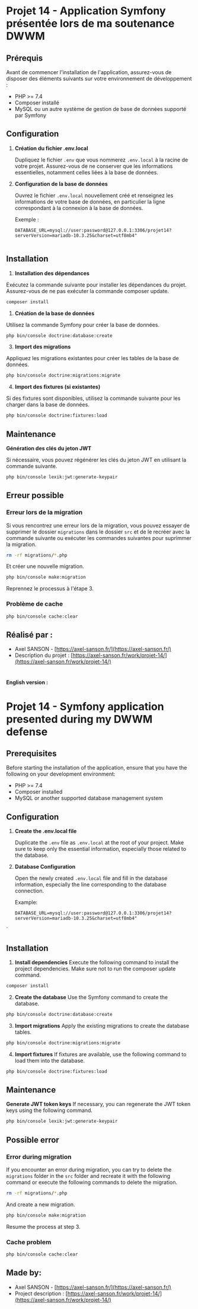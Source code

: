 # Projet 14 - Application Symfony présentée lors de ma soutenance DWWM

## Prérequis

Avant de commencer l'installation de l'application, assurez-vous de disposer des éléments suivants sur votre
environnement de développement :

- PHP >= 7.4
- Composer installé
- MySQL ou un autre système de gestion de base de données supporté par Symfony

## Configuration

1. **Création du fichier .env.local**

   Dupliquez le fichier `.env` que vous nommerez `.env.local` à la racine de votre projet. Assurez-vous de ne conserver
   que les informations essentielles, notamment celles liées à la base de données.

2. **Configuration de la base de données**

   Ouvrez le fichier `.env.local` nouvellement créé et renseignez les informations de votre base de données, en
   particulier la ligne correspondant à la connexion à la base de données.

   Exemple :
   ```dotenv
   DATABASE_URL=mysql://user:password@127.0.0.1:3306/projet14?serverVersion=mariadb-10.3.25&charset=utf8mb4"


## Installation

1. **Installation des dépendances**

Exécutez la commande suivante pour installer les dépendances du projet. Assurez-vous de ne pas exécuter la commande
composer update.

```bash
composer install
```

1. **Création de la base de données**

Utilisez la commande Symfony pour créer la base de données.

```bash
php bin/console doctrine:database:create
```

3. **Import des migrations**

Appliquez les migrations existantes pour créer les tables de la base de données.

```bash
php bin/console doctrine:migrations:migrate
```

4. **Import des fixtures (si existantes)**

Si des fixtures sont disponibles, utilisez la commande suivante pour les charger dans la base de données.

```bash
php bin/console doctrine:fixtures:load
```

## Maintenance

**Génération des clés du jeton JWT**

Si nécessaire, vous pouvez régénérer les clés du jeton JWT en utilisant la commande suivante.

```bash
php bin/console lexik:jwt:generate-keypair
```

## Erreur possible

### Erreur lors de la migration

Si vous rencontrez une erreur lors de la migration, vous pouvez essayer de supprimer le dossier `migrations` dans le
dossier `src` et de le recréer avec la commande suivante ou exécuter les commandes suivantes pour suprimmer la
migration.

```bash
rm -rf migrations/*.php
```

Et créer une nouvelle migration.

```bash
php bin/console make:migration
```

Reprennez le processus à l'étape 3.

### Problème de cache

```bash
php bin/console cache:clear
```

## Réalisé par :
* Axel SANSON - [https://axel-sanson.fr/](https://axel-sanson.fr/)
* Description du projet : [https://axel-sanson.fr/work/projet-14/](https://axel-sanson.fr/work/projet-14/)

#
****English version :****
# Projet 14 - Symfony application presented during my DWWM defense

## Prerequisites

Before starting the installation of the application, ensure that you have the following on your development environment:

- PHP >= 7.4
- Composer installed
- MySQL or another supported database management system

## Configuration

1. **Create the .env.local file**

   Duplicate the `.env` file as `.env.local` at the root of your project. Make sure to keep only the essential
   information, especially those related to the database.

2. **Database Configuration**

   Open the newly created `.env.local` file and fill in the database information, especially the line corresponding to
   the database connection.

   Example:
   ```dotenv
   DATABASE_URL=mysql://user:password@127.0.0.1:3306/projet14?serverVersion=mariadb-10.3.25&charset=utf8mb4"

`

## Installation

1. **Install dependencies**
Execute the following command to install the project dependencies. Make sure not to run the composer update command.

```bash
composer install
```

2. **Create the database**
Use the Symfony command to create the database.

```bash
php bin/console doctrine:database:create
```

3. **Import migrations**
Apply the existing migrations to create the database tables.

```bash
php bin/console doctrine:migrations:migrate
```

4. **Import fixtures**
If fixtures are available, use the following command to load them into the database.

```bash
php bin/console doctrine:fixtures:load
```

## Maintenance

**Generate JWT token keys**
If necessary, you can regenerate the JWT token keys using the following command.

```bash
php bin/console lexik:jwt:generate-keypair
```

## Possible error

### Error during migration
If you encounter an error during migration, you can try to delete the `migrations` folder in the `src` folder and recreate
it with the following command or execute the following commands to delete the migration.

```bash
rm -rf migrations/*.php
```

And create a new migration.

```bash
php bin/console make:migration
```

Resume the process at step 3.

### Cache problem

```bash
php bin/console cache:clear
```

## Made by:

* Axel SANSON - [https://axel-sanson.fr/](https://axel-sanson.fr/)
* Project description : [https://axel-sanson.fr/work/projet-14/](https://axel-sanson.fr/work/projet-14/)
